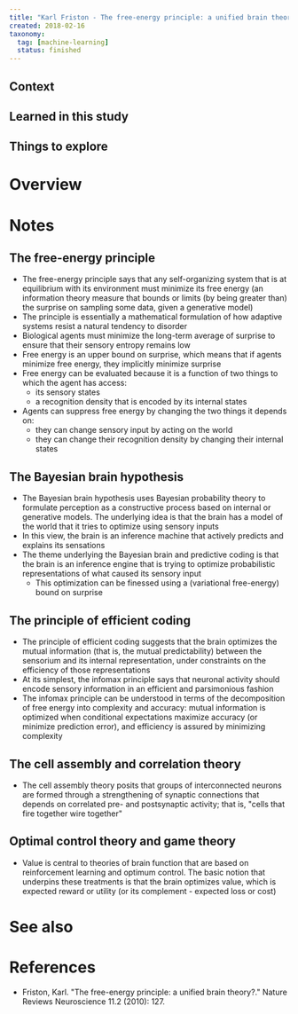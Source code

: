```yaml
---
title: "Karl Friston - The free-energy principle: a unified brain theory? (2010)"
created: 2018-02-16
taxonomy:
  tag: [machine-learning]
  status: finished
---
```


## Context

## Learned in this study

## Things to explore

# Overview

# Notes
## The free-energy principle
* The free-energy principle says that any self-organizing system that is at equilibrium with its environment must minimize its free energy (an information theory measure that bounds or limits (by being greater than) the surprise on sampling some data, given a generative model)
* The principle is essentially a mathematical formulation of how adaptive systems resist a natural tendency to disorder
* Biological agents must minimize the long-term average of surprise to ensure that their sensory entropy remains low
* Free energy is an upper bound on surprise, which means that if agents minimize free energy, they implicitly minimize surprise
* Free energy can be evaluated because it is a function of two things to which the agent has access:
	* its sensory states
	* a recognition density that is encoded by its internal states
* Agents can suppress free energy by changing the two things it depends on:
	* they can change sensory input by acting on the world
	* they can change their recognition density by changing their internal states

## The Bayesian brain hypothesis
* The Bayesian brain hypothesis uses Bayesian probability theory to formulate perception as a constructive process based on internal or generative models. The underlying idea is that the brain has a model of the world that it tries to optimize using sensory inputs
* In this view, the brain is an inference machine that actively predicts and explains its sensations
* The theme underlying the Bayesian brain and predictive coding is that the brain is an inference engine that is trying to optimize probabilistic representations of what caused its sensory input
	* This optimization can be finessed using a (variational free-energy) bound on surprise

## The principle of efficient coding
* The principle of efficient coding suggests that the brain optimizes the mutual information (that is, the mutual predictability) between the sensorium and its internal representation, under constraints on the efficiency of those representations
* At its simplest, the infomax principle says that neuronal activity should encode sensory information in an efficient and parsimonious fashion
* The infomax principle can be understood in terms of the decomposition of free energy into complexity and accuracy: mutual information is optimized when conditional expectations maximize accuracy (or minimize prediction error), and efficiency is assured by minimizing complexity

## The cell assembly and correlation theory
* The cell assembly theory posits that groups of interconnected neurons are formed through a strengthening of synaptic connections that depends on correlated pre- and postsynaptic activity; that is, "cells that fire together wire together"

## Optimal control theory and game theory
* Value is central to theories of brain function that are based on reinforcement learning and optimum control. The basic notion that underpins these treatments is that the brain optimizes value, which is expected reward or utility (or its complement - expected loss or cost)

# See also

# References
* Friston, Karl. "The free-energy principle: a unified brain theory?." Nature Reviews Neuroscience 11.2 (2010): 127.
